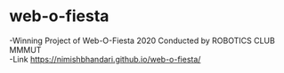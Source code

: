 # web-o-fiesta

-Winning Project of Web-O-Fiesta 2020 Conducted by ROBOTICS CLUB MMMUT <br>
-Link https://nimishbhandari.github.io/web-o-fiesta/ 
